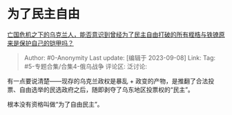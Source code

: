 # 为了民主自由
[亡国危机之下的乌克兰人，能否意识到曾经为了民主自由打破的所有桎梏与铁镣原来是保护自己的铠甲吗？](https://www.zhihu.com/question/619249068/answer/3202698847)

> Author: #0-Anonymity
> Last update: [编辑于 2023-09-08]
> Link:
> Tag: #5-专题合集/合集4-俄乌战争 
> 评论区:
> 泛讨论:

有一点要说清楚——现存的乌克兰政权是暴乱 + 政变的产物，是推翻了合法投票、自由选举的民选政府之后，随即剥夺了乌东地区投票权的“民主”。

根本没有资格叫做“为了自由民主”。